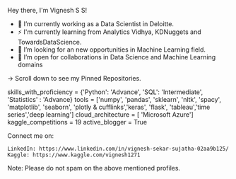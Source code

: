 
Hey there, I'm Vignesh S S!

     
- 🔭 I’m currently working as a Data Scientist in Deloitte.
- ⚡  I'm currently learning from Analytics Vidhya, KDNuggets and TowardsDataScience.
- 🤔 I’m looking for an new opportunities in Machine Learning field.
- 👯 I’m open for collaborations in Data Science and Machine Learning domains
    
-> Scroll down to see my Pinned Repositories.

skills_with_proficiency = {'Python': 'Advance', 'SQL': 'Intermediate', 'Statistics' : 'Advance}
tools = ['numpy', 'pandas', 'sklearn', 'nltk', 'spacy', 'matplotlib', 'seaborn', 'plotly & cufflinks','keras', 'flask', 'tableau','time series','deep learning']
cloud_architecture = [ 'Microsoft Azure']
kaggle_competitions = 19
active_blogger = True

Connect me on:

    LinkedIn: https://www.linkedin.com/in/vignesh-sekar-sujatha-02aa9b125/
    Kaggle: https://www.kaggle.com/vignesh1271
    
Note: Please do not spam on the above mentioned profiles.

